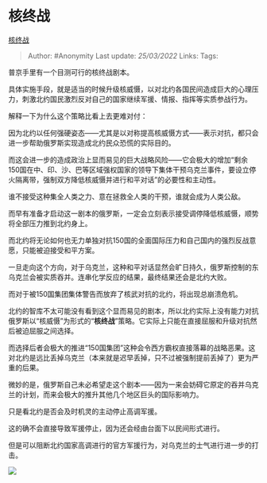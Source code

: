 # 核终战
[核终战](https://zhuanlan.zhihu.com/p/484578437)

> Author: #Anonymity 
Last update: *25/03/2022* 
Links: 
Tags: 

普京手里有一个目测可行的核终战剧本。

具体实施手段，就是适当的时候升级核威慑，以对北约各国民间造成巨大的心理压力，刺激北约国民激烈反对自己的国家继续军援、情报、指挥等实质参战行为。

解释一下为什么这个策略比看上去更难对付：

因为北约以任何强硬姿态——尤其是以对称提高核威慑方式——表示对抗，都只会进一步帮助俄罗斯实现造成北约民众恐慌的实际目的。

而这会进一步的造成政治上显而易见的巨大战略风险——它会极大的增加“剩余150国在中、印、沙、巴等区域强权国家的领导下集体干预乌克兰事件，要设立停火隔离带，强制双方降低核威慑并进行和平对话”的必要性和主动性。

谁不接受这种集全人类之力、意在拯救全人类的干预，谁就会成为人类公敌。

而早有准备才启动这一剧本的俄罗斯，一定会立刻表示接受调停降低核威慑，顺势将全部压力推到北约身上。

而北约将无论如何也无力单独对抗150国的全面国际压力和自己国内的强烈反战意愿，只能被迫接受和平方案。

一旦走向这个方向，对于乌克兰，这种和平对话显然会旷日持久，俄罗斯控制的东乌克兰会被实质吞并。连串化学反应的结果，最终结果还会是北约大败。

而对于被150国集团集体警告而放弃了核武对抗的北约，将出现总崩溃危机。

  

北约的智库不太可能没有看到这个显而易见的剧本，所以北约实际上没有能力对抗俄罗斯以“核威慑”为形式的“**核终战**”策略。它实际上只能在直接屈服和升级对抗然后被迫屈服之间选择。

而选择后者会极大的推进“150国集团”这种会令西方霸权直接落幕的战略恶果。这对北约是远比丢掉乌克兰（本来就是迟早丢掉，只不过被强制提前丢掉了）更为严重的后果。

微妙的是，俄罗斯自己未必希望走这个剧本——因为一来会妨碍它原定的吞并乌克兰的计划，而来会极大的推升其他几个地区巨头的国际影响力。

只是看北约是否会及时机灵的主动停止高调军援。

  

这的确不会直接导致军援停止，因为还会经由台面下以民间形式进行。

但是可以阻断北约国家高调进行的官方军援行为，对乌克兰的士气进行进一步的打击。

![](https://pic4.zhimg.com/v2-426cb5712a400d66490c494f03e8c5db_b.jpg)